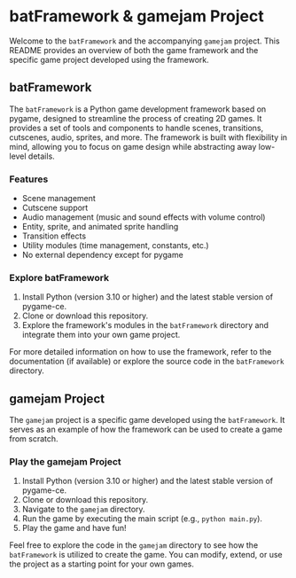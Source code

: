 # batFramework & gamejam Project

Welcome to the `batFramework` and the accompanying `gamejam` project. This README provides an overview of both the game framework and the specific game project developed using the framework.

## batFramework

The `batFramework` is a Python game development framework based on pygame, designed to streamline the process of creating 2D games. It provides a set of tools and components to handle scenes, transitions, cutscenes, audio, sprites, and more. The framework is built with flexibility in mind, allowing you to focus on game design while abstracting away low-level details.

### Features

- Scene management
- Cutscene support
- Audio management (music and sound effects with volume control)
- Entity, sprite, and animated sprite handling
- Transition effects
- Utility modules (time management, constants, etc.)
- No external dependency except for pygame

###  Explore batFramework

1. Install Python (version 3.10 or higher) and the latest stable version of pygame-ce.
2. Clone or download this repository.
4. Explore the framework's modules in the `batFramework` directory and integrate them into your own game project.

For more detailed information on how to use the framework, refer to the documentation (if available) or explore the source code in the `batFramework` directory.

## gamejam Project

The `gamejam` project is a specific game developed using the `batFramework`. It serves as an example of how the framework can be used to create a game from scratch.

### Play the gamejam Project

1. Install Python (version 3.10 or higher) and the latest stable version of pygame-ce.
2. Clone or download this repository.
3. Navigate to the `gamejam` directory.
4. Run the game by executing the main script (e.g., `python main.py`).
5. Play the game and have fun!

Feel free to explore the code in the `gamejam` directory to see how the `batFramework` is utilized to create the game. You can modify, extend, or use the project as a starting point for your own games.


